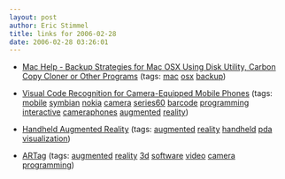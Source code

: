 ```yaml
---
layout: post
author: Eric Stimmel
title: links for 2006-02-28
date: 2006-02-28 03:26:01
--- 
```



* [Mac Help - Backup Strategies for Mac OSX Using Disk Utility, Carbon Copy Cloner or Other Programs][]
    (tags: [mac][] [osx][] [backup][])
* [Visual Code Recognition for Camera-Equipped Mobile Phones][]
    (tags: [mobile][] [symbian][] [nokia][] [camera][] [series60][] [barcode][] [programming][] [interactive][] [cameraphones][] [augmented][] [reality][])
* [Handheld Augmented Reality][]
    (tags: [augmented][] [reality][] [handheld][] [pda][] [visualization][])
* [ARTag][]
    (tags: [augmented][] [reality][] [3d][] [software][] [video][] [camera][] [programming][])

  [Mac Help - Backup Strategies for Mac OSX Using Disk Utility, Carbon Copy Cloner or Other Programs]: http://homepage.mac.com/geerlingguy/mac_support/mac_help/pages/0016-backup_osx.html
  [mac]: http://del.icio.us/estimmel/mac
  [osx]: http://del.icio.us/estimmel/osx
  [backup]: http://del.icio.us/estimmel/backup
  [Visual Code Recognition for Camera-Equipped Mobile Phones]: http://www.inf.ethz.ch/personal/rohs/visualcodes/
  [mobile]: http://del.icio.us/estimmel/mobile
  [symbian]: http://del.icio.us/estimmel/symbian
  [nokia]: http://del.icio.us/estimmel/nokia
  [camera]: http://del.icio.us/estimmel/camera
  [series60]: http://del.icio.us/estimmel/series60
  [barcode]: http://del.icio.us/estimmel/barcode
  [programming]: http://del.icio.us/estimmel/programming
  [interactive]: http://del.icio.us/estimmel/interactive
  [cameraphones]: http://del.icio.us/estimmel/cameraphones
  [augmented]: http://del.icio.us/estimmel/augmented
  [reality]: http://del.icio.us/estimmel/reality
  [Handheld Augmented Reality]: http://studierstube.icg.tu-graz.ac.at/handheld_ar/index.php
  [handheld]: http://del.icio.us/estimmel/handheld
  [pda]: http://del.icio.us/estimmel/pda
  [visualization]: http://del.icio.us/estimmel/visualization
  [ARTag]: http://www.cv.iit.nrc.ca/research/ar/artag/
  [3d]: http://del.icio.us/estimmel/3d
  [software]: http://del.icio.us/estimmel/software
  [video]: http://del.icio.us/estimmel/video

